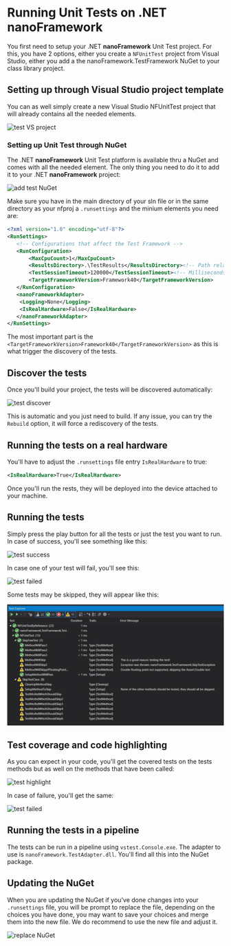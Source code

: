 # Running Unit Tests on .NET **nanoFramework**

You first need to setup your .NET **nanoFramework** Unit Test project. For this, you have 2 options, either you create a `NFUnitTest` project from Visual Studio, either you add a the nanoFramework.TestFramework NuGet to your class library project.

## Setting up through Visual Studio project template

You can as well simply create a new Visual Studio NFUnitTest project that will already contains all the needed elements.

![test VS project](../../images/test-project-template.png)

### Setting up Unit Test through NuGet

The .NET **nanoFramework** Unit Test platform is available thru a NuGet and comes with all the needed element. The only thing you need to do it to add it to your .NET **nanoFramework** project:

![add test NuGet](../../images/test-nuget-test-framework.jpg)

Make sure you have in the main directory of your sln file or in the same directory as your nfproj a `.runsettings` and the minium elements you need are:

```xml
<?xml version="1.0" encoding="utf-8"?>
<RunSettings>
   <!-- Configurations that affect the Test Framework -->
   <RunConfiguration>
       <MaxCpuCount>1</MaxCpuCount>
       <ResultsDirectory>.\TestResults</ResultsDirectory><!-- Path relative to solution directory -->
       <TestSessionTimeout>120000</TestSessionTimeout><!-- Milliseconds -->
       <TargetFrameworkVersion>Framework40</TargetFrameworkVersion>
   </RunConfiguration>
   <nanoFrameworkAdapter>
    <Logging>None</Logging>
    <IsRealHardware>False</IsRealHardware>
   </nanoFrameworkAdapter>
</RunSettings>
```

The most important part is the `<TargetFrameworkVersion>Framework40</TargetFrameworkVersion>` as this is what trigger the discovery of the tests.

## Discover the tests

Once you'll build your project, the tests will be discovered automatically:

![test discover](../../images/test-discovered.jpg)

This is automatic and you just need to build. If any issue, you can try the `Rebuild` option, it will force a rediscovery of the tests.

## Running the tests on a real hardware

You'll have to adjust the `.runsettings` file entry `IsRealHardware` to true:

```xml
<IsRealHardware>True</IsRealHardware>
```

Once you'll run the rests, they will be deployed into the device attached to your machine.

## Running the tests

Simply press the play button for all the tests or just the test you want to run. In case of success, you'll see something like this:

![test success](../../imagestest-success.jpg)

In case one of your test will fail, you'll see this:

![test failed](../../images/test-failed.jpg)

Some tests may be skipped, they will appear like this:

![test skipped](../../images/test-skipped.jpg)

## Test coverage and code highlighting

As you can expect in your code, you'll get the covered tests on the tests methods but as well on the methods that have been called:

![test highlight](../../images/test-code-highlight.jpg)

In case of failure, you'll get the same:

![test failed](../../images/test-integration-vs-failed.jpg)

## Running the tests in a pipeline

The tests can be run in a pipeline using `vstest.Console.exe`. The adapter to use is `nanoFramework.TestAdapter.dll`. You'll find all this into the NuGet package.

## Updating the NuGet

When you are updating the NuGet if you've done changes into your `.runsettings` file, you will be prompt to replace the file, depending on the choices you have done, you may want to save your choices and merge them into the new file. We do recommend to use the new file and adjust it.

![replace NuGet](../../images/test-replace-runsettings.jpg)
